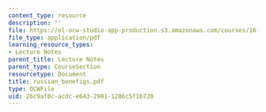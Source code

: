 ```yaml
---
content_type: resource
description: ''
file: https://ol-ocw-studio-app-production.s3.amazonaws.com/courses/16-423j-aerospace-biomedical-and-life-support-engineering-spring-2006/26c9af0cacdce64329011286c5f1b720_russian_bonefigs.pdf
file_type: application/pdf
learning_resource_types:
- Lecture Notes
parent_title: Lecture Notes
parent_type: CourseSection
resourcetype: Document
title: russian_bonefigs.pdf
type: OCWFile
uid: 26c9af0c-acdc-e643-2901-1286c5f1b720
---
```

